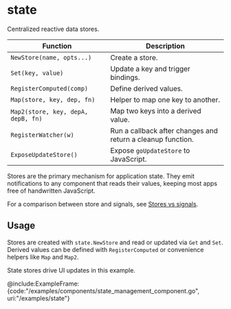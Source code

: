 # state

Centralized reactive data stores.

| Function | Description |
| --- | --- |
| `NewStore(name, opts...)` | Create a store. |
| `Set(key, value)` | Update a key and trigger bindings. |
| `RegisterComputed(comp)` | Define derived values. |
| `Map(store, key, dep, fn)` | Helper to map one key to another. |
| `Map2(store, key, depA, depB, fn)` | Map two keys into a derived value. |
| `RegisterWatcher(w)` | Run a callback after changes and return a cleanup function. |
| `ExposeUpdateStore()` | Expose `goUpdateStore` to JavaScript. |

Stores are the primary mechanism for application state. They emit
notifications to any component that reads their values, keeping most apps
free of handwritten JavaScript.

For a comparison between store and signals, see [Stores vs signals](../guide/store-vs-signals).

## Usage

Stores are created with `state.NewStore` and read or updated via `Get` and
`Set`. Derived values can be defined with `RegisterComputed` or convenience
helpers like `Map` and `Map2`.

State stores drive UI updates in this example.

@include:ExampleFrame:{code:"/examples/components/state_management_component.go", uri:"/examples/state"}
